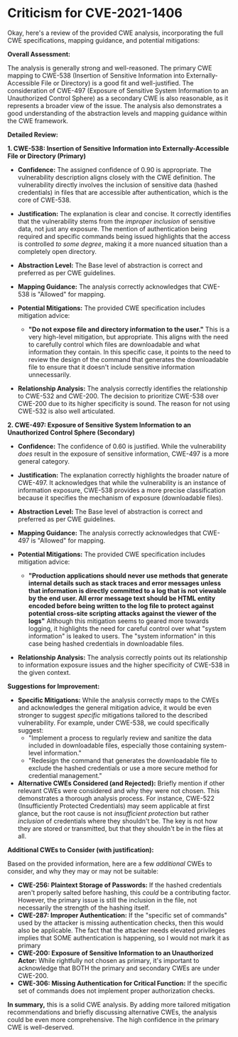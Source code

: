 # Criticism for CVE-2021-1406

Okay, here's a review of the provided CWE analysis, incorporating the full CWE specifications, mapping guidance, and potential mitigations:

**Overall Assessment:**

The analysis is generally strong and well-reasoned. The primary CWE mapping to CWE-538 (Insertion of Sensitive Information into Externally-Accessible File or Directory) is a good fit and well-justified. The consideration of CWE-497 (Exposure of Sensitive System Information to an Unauthorized Control Sphere) as a secondary CWE is also reasonable, as it represents a broader view of the issue. The analysis also demonstrates a good understanding of the abstraction levels and mapping guidance within the CWE framework.

**Detailed Review:**

**1. CWE-538: Insertion of Sensitive Information into Externally-Accessible File or Directory (Primary)**

*   **Confidence:** The assigned confidence of 0.90 is appropriate. The vulnerability description aligns closely with the CWE definition. The vulnerability directly involves the inclusion of sensitive data (hashed credentials) in files that are accessible after authentication, which is the core of CWE-538.
*   **Justification:** The explanation is clear and concise. It correctly identifies that the vulnerability stems from the *improper inclusion* of sensitive data, not just any exposure. The mention of authentication being required and specific commands being issued highlights that the access is controlled *to some degree*, making it a more nuanced situation than a completely open directory.
*   **Abstraction Level:** The Base level of abstraction is correct and preferred as per CWE guidelines.
*   **Mapping Guidance:** The analysis correctly acknowledges that CWE-538 is "Allowed" for mapping.
*   **Potential Mitigations:** The provided CWE specification includes mitigation advice:
    *   **"Do not expose file and directory information to the user."** This is a very high-level mitigation, but appropriate. This aligns with the need to carefully control which files are downloadable and what information they contain. In this specific case, it points to the need to review the design of the command that generates the downloadable file to ensure that it doesn't include sensitive information unnecessarily.

*   **Relationship Analysis:** The analysis correctly identifies the relationship to CWE-532 and CWE-200. The decision to prioritize CWE-538 over CWE-200 due to its higher specificity is sound. The reason for not using CWE-532 is also well articulated.

**2. CWE-497: Exposure of Sensitive System Information to an Unauthorized Control Sphere (Secondary)**

*   **Confidence:** The confidence of 0.60 is justified. While the vulnerability *does* result in the exposure of sensitive information, CWE-497 is a more general category.
*   **Justification:** The explanation correctly highlights the broader nature of CWE-497. It acknowledges that while the vulnerability is an instance of information exposure, CWE-538 provides a more precise classification because it specifies the mechanism of exposure (downloadable files).
*   **Abstraction Level:** The Base level of abstraction is correct and preferred as per CWE guidelines.
*   **Mapping Guidance:** The analysis correctly acknowledges that CWE-497 is "Allowed" for mapping.
*   **Potential Mitigations:** The provided CWE specification includes mitigation advice:
    *   **"Production applications should never use methods that generate internal details such as stack traces and error messages unless that information is directly committed to a log that is not viewable by the end user. All error message text should be HTML entity encoded before being written to the log file to protect against potential cross-site scripting attacks against the viewer of the logs"** Although this mitigation seems to geared more towards logging, it highlights the need for careful control over what "system information" is leaked to users. The "system information" in this case being hashed credentials in downloadable files.

*   **Relationship Analysis:** The analysis correctly points out its relationship to information exposure issues and the higher specificity of CWE-538 in the given context.

**Suggestions for Improvement:**

*   **Specific Mitigations:** While the analysis correctly maps to the CWEs and acknowledges the general mitigation advice, it would be even stronger to suggest *specific* mitigations tailored to the described vulnerability. For example, under CWE-538, we could specifically suggest:
    *   "Implement a process to regularly review and sanitize the data included in downloadable files, especially those containing system-level information."
    *   "Redesign the command that generates the downloadable file to exclude the hashed credentials or use a more secure method for credential management."
*   **Alternative CWEs Considered (and Rejected):** Briefly mention if other relevant CWEs were considered and why they were not chosen. This demonstrates a thorough analysis process. For instance, CWE-522 (Insufficiently Protected Credentials) may seem applicable at first glance, but the root cause is not *insufficient protection* but rather *inclusion* of credentials where they shouldn't be. The key is not how they are stored or transmitted, but that they shouldn't be in the files at all.

**Additional CWEs to Consider (with justification):**

Based on the provided information, here are a few *additional* CWEs to consider, and why they may or may not be suitable:

*   **CWE-256: Plaintext Storage of Passwords:** If the hashed credentials aren't properly salted before hashing, this *could* be a contributing factor. However, the primary issue is still the inclusion in the file, not necessarily the strength of the hashing itself.
*   **CWE-287: Improper Authentication:**  If the "specific set of commands" used by the attacker is missing authentication checks, then this would also be applicable. The fact that the attacker needs elevated privileges implies that SOME authentication is happening, so I would not mark it as primary
*   **CWE-200: Exposure of Sensitive Information to an Unauthorized Actor:** While rightfully not chosen as primary, it's important to acknowledge that BOTH the primary and secondary CWEs are under CWE-200.
*   **CWE-306: Missing Authentication for Critical Function:** If the specific set of commands does not implement proper authorization checks.

**In summary,** this is a solid CWE analysis. By adding more tailored mitigation recommendations and briefly discussing alternative CWEs, the analysis could be even more comprehensive. The high confidence in the primary CWE is well-deserved.